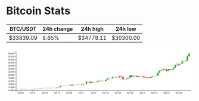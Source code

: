 # Bitcoin Stats

BTC/USDT|24h change|24h high|24h low|
|---|---|---|---|
|$33839.09|8.65%|$34778.11|$30300.00|

<img src="./chart.svg">
